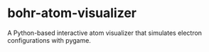 # bohr-atom-visualizer
A Python-based interactive atom visualizer that simulates electron configurations with pygame.
